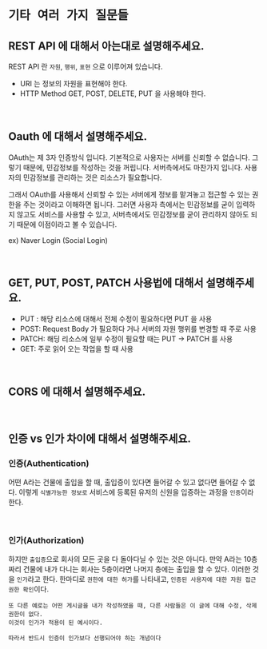 # `기타 여러 가지 질문들`

## REST API 에 대해서 아는대로 설명해주세요.

REST API 란 `자원`, `행위`, `표현` 으로 이루어져 있습니다. 

- URI 는 정보의 자원을 표현해야 한다. 
- HTTP Method GET, POST, DELETE, PUT 을 사용해야 한다.

<br>

## Oauth 에 대해서 설명해주세요.

OAuth는 제 3자 인증방식 입니다. 기본적으로 사용자는 서버를 신뢰할 수 없습니다. 그렇기 때문에, 민감정보를 작성하는 것을 꺼립니다. 서버측에서도 마찬가지 입니다. 사용자의 민감정보를 관리하는 것은 리소스가 필요합니다.

그래서 OAuth를 사용해서 신뢰할 수 있는 서버에게 정보를 맡겨놓고 접근할 수 있는 권한을 주는 것이라고 이해하면 됩니다. 그러면 사용자 측에서는 민감정보를 굳이 입력하지 않고도 서비스를 사용할 수 있고, 서버측에서도 민감정보를 굳이 관리하지 않아도 되기 때문에 이점이라고 볼 수 있습니다.

ex) Naver Login (Social Login)

<br>

## GET, PUT, POST, PATCH 사용법에 대해서 설명해주세요.

- PUT : 해당 리소스에 대해서 전체 수정이 필요하다면 PUT 을 사용
- POST: Request Body 가 필요하다 거나 서버의 자원 행위를 변경할 때 주로 사용
- PATCH: 해딩 리소스에 일부 수정이 필요할 때는 PUT -> PATCH 를 사용
- GET: 주로 읽어 오는 작업을 할 때 사용 

<br>

## CORS 에 대해서 설명해주세요.



<br>

## 인증 vs 인가 차이에 대해서 설명해주세요. 

### 인증(Authentication)

어떤 A라는 건물에 출입을 할 때, 출입증이 있다면 들어갈 수 있고 없다면 들어갈 수 없다. 이렇게 `식별가능한 정보로` 서비스에 등록된 유저의 신원을 입증하는 과정을 `인증`이라 한다.

<br>

### 인가(Authorization)

하지만 `출입증`으로 회사의 모든 곳을 다 돌아다닐 수 있는 것은 아니다. 만약 A라는 10층짜리 건물에 내가 다니는 회사는 5층이라면 나머지 층에는 출입을 할 수 있다.
이러한 것을 `인가`라고 한다. 한마디로 `권한에 대한 허가`를 나타내고, `인증된 사용자에 대한 자원 접근 권한 확인`이다.

```
또 다른 예로는 어떤 게시글을 내가 작성하였을 때, 다른 사람들은 이 글에 대해 수정, 삭제 권한이 없다. 
이것이 인가가 적용이 된 예시이다.
```

`따라서 반드시 인증이 인가보다 선행되어야 하는 개념이다`
